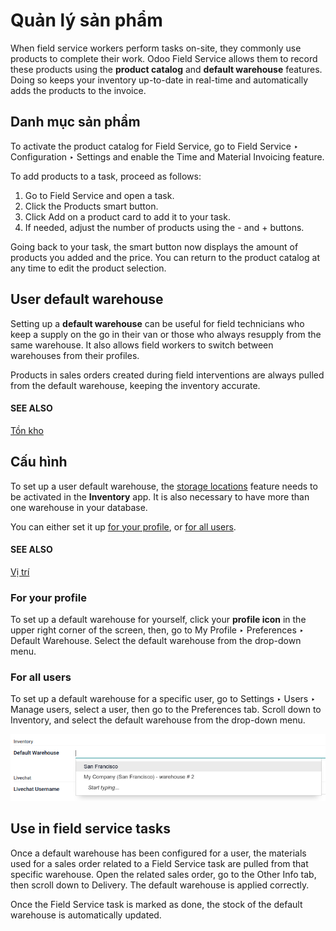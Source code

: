 # Quản lý sản phẩm

When field service workers perform tasks on-site, they commonly use products to complete their work.
Odoo Field Service allows them to record these products using the **product catalog** and **default
warehouse** features. Doing so keeps your inventory up-to-date in real-time and automatically adds
the products to the invoice.

## Danh mục sản phẩm

To activate the product catalog for Field Service, go to Field Service ‣
Configuration ‣ Settings and enable the Time and Material Invoicing feature.

To add products to a task, proceed as follows:

1. Go to Field Service and open a task.
2. Click the Products smart button.
3. Click Add on a product card to add it to your task.
4. If needed, adjust the number of products using the - and + buttons.

Going back to your task, the smart button now displays the amount of products you added and the
price. You can return to the product catalog at any time to edit the product selection.

## User default warehouse

Setting up a **default warehouse** can be useful for field technicians who keep a supply on the go
in their van or those who always resupply from the same warehouse. It also allows field workers to
switch between warehouses from their profiles.

Products in sales orders created during field interventions are always pulled from the default
warehouse, keeping the inventory accurate.

#### SEE ALSO
[Tồn kho](../../inventory_and_mrp/inventory/)

## Cấu hình

To set up a user default warehouse, the [storage locations](../../inventory_and_mrp/inventory/warehouses_storage/inventory_management/use_locations.md)
feature needs to be activated in the **Inventory** app. It is also necessary to have more than one
warehouse in your database.

You can either set it up [for your profile](#default-warehouse-my-profile), or [for all
users](#default-warehouse-all-users).

#### SEE ALSO
[Vị trí](../../inventory_and_mrp/inventory/warehouses_storage/inventory_management/use_locations.md)

<a id="default-warehouse-my-profile"></a>

### For your profile

To set up a default warehouse for yourself, click your **profile icon** in the upper right corner of
the screen, then, go to My Profile ‣ Preferences ‣ Default Warehouse. Select
the default warehouse from the drop-down menu.

<a id="default-warehouse-all-users"></a>

### For all users

To set up a default warehouse for a specific user, go to Settings ‣ Users ‣
Manage users, select a user, then go to the Preferences tab. Scroll down to
Inventory, and select the default warehouse from the drop-down menu.

![Selection of a default warehouse on a user profile.](../../../.gitbook/assets/user-default.png)

## Use in field service tasks

Once a default warehouse has been configured for a user, the materials used for a sales order
related to a Field Service task are pulled from that specific warehouse. Open the related sales
order, go to the Other Info tab, then scroll down to Delivery. The default
warehouse is applied correctly.

Once the Field Service task is marked as done, the stock of the default warehouse is automatically
updated.
